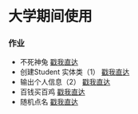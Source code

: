 # 大学期间使用

### 作业
- 不死神兔      [戳我直达](./homework/ImmortalRabbit.java ) 
- 创建Student 实体类（1）   [戳我直达](./homework/Student.java ) 
- 输出个人信息（2） [戳我直达](./homework/StudentDemo.java ) 
- 百钱买百鸡  [戳我直达](./homework/Chicken.java ) 
- 随机点名  [戳我直达](./homework/随机点名/StudentDemo.java ) 

